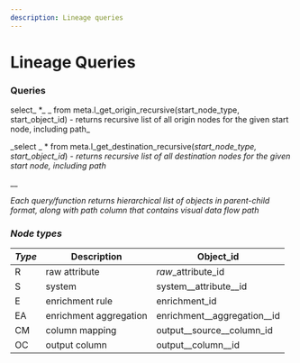 ```yaml
---
description: Lineage queries
---
```


# Lineage Queries

### Queries

select_ \*_ _ from meta.l\_get\_origin\_recursive(start\_node\_type, start\_object\_id) - returns recursive list of all origin nodes for the given start node, including path_

_select _ \* from meta.l\_get\_destination\_recursive(_start\_node\_type, start\_object\_id_) - _returns recursive list of all destination nodes for the given start node, including path_

__

_Each query/function returns hierarchical list of objects in parent-child format, along with path column that contains visual data flow path_

### _Node types_

| _Type_ | Description            | Object\_id                    |
| ------ | ---------------------- | ----------------------------- |
| R      | raw attribute          | _raw_\_attribute\_id          |
| S      | system                 | system\__attribute\__id       |
| E      | enrichment rule        | enrichment\_id                |
| EA     | enrichment aggregation | enrichment\__aggregation\__id |
| CM     | column mapping         | output\__source\__column\_id  |
| OC     | output column          | output\__column\__id          |

